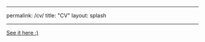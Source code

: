 ---
permalink: /cv/
title: "CV"
layout: splash
___

[See it here :)](http://apatsis.github.io/assets/images/Amanda_Patsis_CV_April_2023.pdf)
